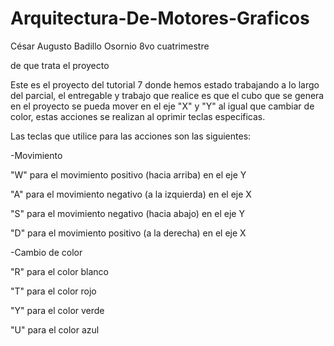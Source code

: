 # Arquitectura-De-Motores-Graficos

César Augusto Badillo Osornio 8vo cuatrimestre

de que trata el proyecto

Este es el proyecto del tutorial 7 donde hemos estado trabajando a lo largo del parcial, el entregable y trabajo que realice es que el cubo que se genera en el
proyecto se pueda mover en el eje "X" y "Y" al igual que cambiar de color, estas acciones se realizan al oprimir teclas especificas.

Las teclas que utilice para las acciones son las siguientes:

-Movimiento

  "W" para el movimiento positivo (hacia arriba) en el eje Y
  
  "A" para el movimiento negativo (a la izquierda) en el eje X
  
  "S" para el movimiento negativo (hacia abajo) en el eje Y
  
  "D" para el movimiento positivo (a la derecha) en el eje X
  
-Cambio de color

  "R" para el color blanco
  
  "T" para el color rojo
  
  "Y" para el color verde
  
  "U" para el color azul
